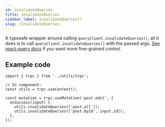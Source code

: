 ```yaml
---
id: invalidateQueries
title: invalidateQueries
sidebar_label: invalidateQueries()
slug: /invalidateQueries
---
```


A typesafe wrapper around calling `queryClient.invalidateQueries()`, all it does is to call `queryClient.invalidateQueries()` with the passed args. [See react-query docs](https://react-query.tanstack.com/guides/query-invalidation) if you want more fine-grained control.

## Example code

```tsx
import { trpc } from '../utils/trpc';

// In component:
const utils = trpc.useContext();

const mutation = trpc.useMutation('post.edit', {
  onSuccess(input) {
    utils.invalidateQueries(['post.all']);
    utils.invalidateQueries(['post.byId', input.id]);
  },
});
```

